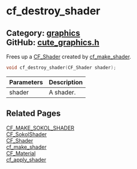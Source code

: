# cf_destroy_shader

Category: [graphics](https://github.com/RandyGaul/cute_framework/blob/master/docs/api_reference?id=graphics)  
GitHub: [cute_graphics.h](https://github.com/RandyGaul/cute_framework/blob/master/include/cute_graphics.h)  
---

Frees up a [CF_Shader](https://github.com/RandyGaul/cute_framework/blob/master/docs/graphics/cf_shader.md) created by [cf_make_shader](https://github.com/RandyGaul/cute_framework/blob/master/docs/graphics/cf_make_shader.md).

```cpp
void cf_destroy_shader(CF_Shader shader);
```

Parameters | Description
--- | ---
shader | A shader.

## Related Pages

[CF_MAKE_SOKOL_SHADER](https://github.com/RandyGaul/cute_framework/blob/master/docs/graphics/cf_make_sokol_shader.md)  
[CF_SokolShader](https://github.com/RandyGaul/cute_framework/blob/master/docs/graphics/cf_sokolshader.md)  
[CF_Shader](https://github.com/RandyGaul/cute_framework/blob/master/docs/graphics/cf_shader.md)  
[cf_make_shader](https://github.com/RandyGaul/cute_framework/blob/master/docs/graphics/cf_make_shader.md)  
[CF_Material](https://github.com/RandyGaul/cute_framework/blob/master/docs/graphics/cf_material.md)  
[cf_apply_shader](https://github.com/RandyGaul/cute_framework/blob/master/docs/graphics/cf_apply_shader.md)  
